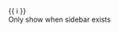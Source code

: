 <script setup>
import { useSidebar } from 'vitepress/theme'

const { hasSidebar } = useSidebar()
</script>

<template>
  <span v-for="i in 3">{{ i }}</span>
</template>
<span v-for="i in 3">{{ i }}</span>
<div v-if="hasSidebar">Only show when sidebar exists</div>

